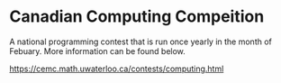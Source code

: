 Canadian Computing Compeition
=================

A national programming contest that is run once yearly in the month of Febuary.
More information can be found below.

https://cemc.math.uwaterloo.ca/contests/computing.html
